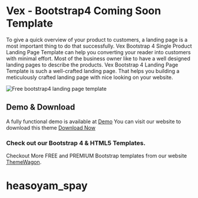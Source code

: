 # Vex - Bootstrap4 Coming Soon Template

To give a quick overview of your product to customers, a landing page is a most important thing to do that successfully. Vex Bootstrap 4 Single Product Landing Page Template can help you converting your reader into customers with minimal effort. Most of the business owner like to have a well designed landing pages to describe the products. Vex Bootstrap 4 Landing Page Template is such a well-crafted landing page. That helps you building a meticulously crafted landing page with nice looking on your website.


<img src="https://cloud.githubusercontent.com/assets/10640964/24953289/8ebbf282-1f9c-11e7-95ec-8124324af1b5.jpg" alt="Free bootstrap4 landing page template">

## Demo & Download 

A fully functional demo is available at <a href="http://demo.themewagon.com/preview/free-bootstrap-4-landing-page-template">Demo</a>
You can visit our website to download this theme <a href="https://themewagon.com/themes/free-bootstrap-4-landing-page-template/">Download Now</a>

### Check out our Bootstrap 4 & HTML5 Templates.
Checkout More FREE and PREMIUM Bootstrap templates from our website <a href="https://themewagon.com/">ThemeWagon</a>.

# heasoyam_spay
